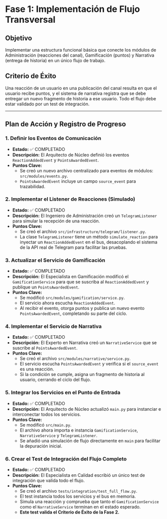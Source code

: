 # Fase 1: Implementación de Flujo Transversal

## Objetivo
Implementar una estructura funcional básica que conecte los módulos de Administración (reacciones del canal), Gamificación (puntos) y Narrativa (entrega de historia) en un único flujo de trabajo.

## Criterio de Éxito
Una reacción de un usuario en una publicación del canal resulta en que el usuario recibe puntos, y el sistema de narrativa registra que se debe entregar un nuevo fragmento de historia a ese usuario. Todo el flujo debe estar validado por un test de integración.

---

## Plan de Acción y Registro de Progreso

### 1. Definir los Eventos de Comunicación
- **Estado:** ✅ COMPLETADO
- **Descripción:** El Arquitecto de Núcleo definió los eventos `ReactionAddedEvent` y `PointsAwardedEvent`.
- **Puntos Clave:**
  - Se creó un nuevo archivo centralizado para eventos de módulos: `src/modules/events.py`.
  - `PointsAwardedEvent` incluye un campo `source_event` para trazabilidad.

### 2. Implementar el Listener de Reacciones (Simulado)
- **Estado:** ✅ COMPLETADO
- **Descripción:** El Ingeniero de Administración creó un `TelegramListener` para simular la recepción de una reacción.
- **Puntos Clave:**
  - Se creó el archivo `src/infrastructure/telegram/listener.py`.
  - La clase `TelegramListener` tiene un método `simulate_reaction` para inyectar un `ReactionAddedEvent` en el bus, desacoplando el sistema de la API real de Telegram para facilitar las pruebas.

### 3. Actualizar el Servicio de Gamificación
- **Estado:** ✅ COMPLETADO
- **Descripción:** El Especialista en Gamificación modificó el `GamificationService` para que se suscriba al `ReactionAddedEvent` y publique un `PointsAwardedEvent`.
- **Puntos Clave:**
  - Se modificó `src/modules/gamification/service.py`.
  - El servicio ahora escucha `ReactionAddedEvent`.
  - Al recibir el evento, otorga puntos y publica un nuevo evento `PointsAwardedEvent`, completando su parte del ciclo.

### 4. Implementar el Servicio de Narrativa
- **Estado:** ✅ COMPLETADO
- **Descripción:** El Experto en Narrativa creó un `NarrativeService` que se suscribe al `PointsAwardedEvent`.
- **Puntos Clave:**
  - Se creó el archivo `src/modules/narrative/service.py`.
  - El servicio escucha `PointsAwardedEvent` y verifica si el `source_event` es una reacción.
  - Si la condición se cumple, asigna un fragmento de historia al usuario, cerrando el ciclo del flujo.

### 5. Integrar los Servicios en el Punto de Entrada
- **Estado:** ✅ COMPLETADO
- **Descripción:** El Arquitecto de Núcleo actualizó `main.py` para instanciar e interconectar todos los servicios.
- **Puntos Clave:**
  - Se modificó `src/main.py`.
  - El archivo ahora importa e instancia `GamificationService`, `NarrativeService` y `TelegramListener`.
  - Se añadió una simulación de flujo directamente en `main` para facilitar la depuración inicial.

### 6. Crear el Test de Integración del Flujo Completo
- **Estado:** ✅ COMPLETADO
- **Descripción:** El Especialista en Calidad escribió un único test de integración que valida todo el flujo.
- **Puntos Clave:**
  - Se creó el archivo `tests/integration/test_full_flow.py`.
  - El test instancia todos los servicios y el bus en memoria.
  - Simula una reacción y comprueba que tanto el `GamificationService` como el `NarrativeService` terminan en el estado esperado.
  - **Este test valida el Criterio de Éxito de la Fase 2.**

